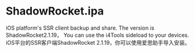 # ShadowRocket.ipa
iOS platform's SSR client backup and share. The version is ShadowRocket2.1.19，
You can use the i4Tools sideload to your devices.
iOS平台的SSR客户端ShadowRocket 2.1.19，你可以使用爱思助手导入安装。
